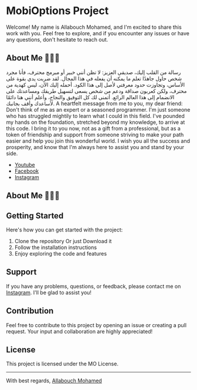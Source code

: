 # MobiOptions Project

Welcome! My name is Allabouch Mohamed, and I'm excited to share this work with you. Feel free to explore, and if you encounter any issues or have any questions, don't hesitate to reach out.

## About Me 🔴🔴🔴 ##

رسالة من القلب إليك، صديقي العزيز: لا تظن أنني خبير أو مبرمج محترف، فأنا مجرد شخص حاول جاهدًا تعلم ما يمكنه أن يفعله في هذا المجال. لقد ضربت يدي بقوة على الأساس، وتجاوزت حدود معرفتي لأصل إلى هذا الكود. أحمله إليك الآن، ليس كهدية من محترف، ولكن كعربون صداقة ودعم من شخص يسعى لتسهيل طريقك ومساعدتك على الانضمام إلى هذا العالم الرائع. أتمنى لك كل التوفيق والنجاح، وأعلم أنني هنا دائمًا لأساعدك وأقف بجانبك.
A heartfelt message from me to you, my dear friend: Don't think of me as an expert or a seasoned programmer. I'm just someone who has struggled mightily to learn what I could in this field. I've pounded my hands on the foundation, stretched beyond my knowledge, to arrive at this code. I bring it to you now, not as a gift from a professional, but as a token of friendship and support from someone striving to make your path easier and help you join this wonderful world. I wish you all the success and prosperity, and know that I'm always here to assist you and stand by your side.

- [Youtube](https://www.youtube.com/@MohamedAllabouch)
- [Facebook](https://www.facebook.com/AllbSiMo)
- [Instagram](https://www.instagram.com/allabou.ch/)

## About Me 🔴🔴🔴 ##

## Getting Started

Here's how you can get started with the project:

1. Clone the repository Or just Download it
2. Follow the installation instructions
3. Enjoy exploring the code and features

## Support

If you have any problems, questions, or feedback, please contact me on [Instagram](https://www.instagram.com/allabou.ch/). I'll be glad to assist you!

## Contribution

Feel free to contribute to this project by opening an issue or creating a pull request. Your input and collaboration are highly appreciated!

## License

This project is licensed under the MO License.

---

With best regards,
[Allabouch Mohamed](https://www.instagram.com/allabou.ch/)
